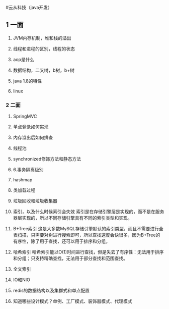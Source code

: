 #云从科技（java开发）

## 1 一面
 
1. JVM内存机制，堆和栈的溢出

2. 线程和进程的区别，线程的状态

3. aop是什么

4. 数据结构，二叉树，b树，b+树

5. java 1.8的特性

6. linux

### 2 二面

1. SpringMVC

2. 单点登录如何实现

3. 内存溢出后如何排查

4. 线程池

5. synchronized修饰方法和静态方法

6. 6.事务隔离级别

7. hashmap

8. 类加载过程

9. 垃圾回收和垃圾收集器

10. 索引，以及什么时候索引会失效
索引是在存储引擎层是实现的，而不是在服务器层实现的，所以不同存储引擎具有不同的索引类型和实现。
   1. B+Tree索引
   这是大多数MySQL存储引擎默认的索引类型，而且不需要进行全表扫描，只需要对树进行搜索即可，所以查找速度会快很多，因为B+Tree的有序性，除了用于查找，还可以用于排序和分组。
   2. 哈希索引
   哈希索引能以O(1)时间进行查找，但是失去了有序性：无法用于排序和分组；只支持精确查找，无法用于部分查找和范围查找。
   3. 全文索引


11. IO和NIO

12. redis的数据结构以及集群式和单点配置

13. 知道哪些设计模式？单例、工厂模式、装饰器模式、代理模式

